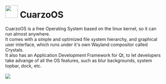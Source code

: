 <h1><img height="40px" margin="10px" src="http://i.imgur.com/5hitmFU.png"> CuarzoOS</h1>
CuarzoOS is a free Operating System based on the linux kernel, so it can run almost anywhere.<br>
It comes with a simple and optimized file system hierarchy, and graphical user interface, which runs under it's own Wayland compositor called Crystals.<br>
It also has an Application Development Framework for Qt, to let developers take advange of all the OS features, such as blur backgrounds, system topbar, dock, etc.<br><br>
<img src="https://i.imgur.com/RQvdHa2.jpg">
